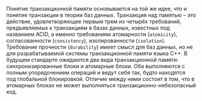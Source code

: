 
Понятие транзакционной памяти основывается на той же идее, что и понятие транзакции в теории баз данных. Транзакция над памятью – это действие, удовлетворяющее первым трем из четырёх требований, предъявляемых к транзакциям в базах данных, известных под названием ACID, а именно требованиям атомарности (`atomicity`), согласованности (`consistency`), изолированности (`isolation`). Требование прочности (`durability`) имеет смысл для баз данных, но не для разрабатываемой системы транзакционной памяти языка C++. В будущем стандарте ожидаются два вида транзакционной памяти: синхронизированные блоки и атомарные блоки. Оба выполняются с полным упорядочением операций и ведут себя так, будто находятся под глобальной блокировкой. Отличие между ними состоит в том, что в атомарных блоках не может выполняться транзакционно-небезопасный код.


















